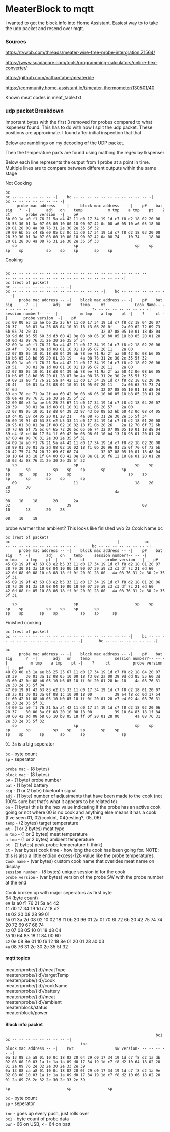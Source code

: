 # MeaterBlock to mqtt
I wanted to get the block info into Home Assistant.  Easiest way to to take the udp packet and resend over mqtt.

### Sources

https://tvwbb.com/threads/meater-wire-free-probe-intergration.71564/

https://www.scadacore.com/tools/programming-calculators/online-hex-converter/

https://github.com/nathanfaber/meaterble

https://community.home-assistant.io/t/meater-thermometer/130501/40


Known meat codes in meat_table.txt


### udp packet Breakdown
Important bytes with the first 3 removed for probes compared to what lkspenesr found.  This has to do with how I split the udp packet.
These positions are approximate.  I found after initial inspection that that 

Below are ramblings on my decoding of the UDP packet.

Then the temperature parts are found using mathing the regex by lkspenser

Below each line represents the output from 1 probe at a point in time.  Multiple lines are to compare between different outputs within the same stage

Not Cooking
```
bc                                                                                  bc -- -- -- -- -- -- -|    bc -- -- -- -- -- -- -- -- -- -- -- -|    bc -- -- -- -- -- -- -- -|
     probe mac address -- -|     block mac address -- -|    p#    bat   sig   ?  -|       adj   on    temp           m tmp    a tmp    pt    ?     ct       probe version  -| _  p#
3b 09 1a a0 f1 76 21 5a a4 42 11 d0 17 34 19 1d c7 f8 d2 18 02 20 06 28 53 30 01 3a 07 08 00 10 00 18 90 07 42 0c 08 a6 05 10 a6 05 18 00 20 01 28 00 4a 08 76 31 2e 30 2e 35 5f 32
39 09 6b 55 c4 8b e0 05 b3 0c 11 d0 17 34 19 1d c7 f8 d2 18 03 20 08 28 39 30 01 3a 07 08 00 10 00 18 90 07 42 0a 08 74    10 74    18 00 20 01 28 00 4a 08 76 31 2e 30 2e 35 5f 33 
   sp                         sp                         sp    sp    sp    sp          sp    sp    sp       sp    sp       
```

Cooking  
```
                                                                                       bc -- -- -- -- -- -- -- -- -- -- -- -- -- -- -- -- -- -- -- --                               -- -- -- -- -- -- -- -- -- -- -- -- -- -- -- -- -- -|       
bc (rest of packet)                                                                                                        bc -- -- -- -- -- -- -- -- -|                                                                                     bc -- -- -- -- -- -- -- -- -- -- -- -- -- -|    bc -- -- -- -- -- -- -- -|
      probe mac address -- -|    block mac address -- -|    p#    bat   sig      ?  -|       adj   on    temp     mt             Cook Name-- -- -- -- -- -|                         ?- -- -- -- -- -- -- -- -|    session number?-- -- -|          m tmp    a tmp    pt -|    ?     ct -|       probe version  -| _  p#
5c 09 00 e3 1a ae b6 25 25 67 11 d0 17 34 19 1d c7 f8 d2 18 04 20 07 28 37    30 01 3a 26 08 04 10 01 18 f3 08 20 0f    2a 09 62 72 69 73 6b 65 74 20 31                            32 07 08 05 10 01 18 d8 04 39 9d dd 85 55 60 3d d3 60 42 0e 08 b0 05 10 b0 05 18 b0 05 20 01 28 b0 0d 4a 08 76 31 2e 30 2e 35 5f 34
52 09 1a a0 f1 76 21 5a a4 42 11 d0 17 34 19 1d c7 f8 d2 18 02 20 06 28 4f    30 01 3a 1d 08 01 10 01 18 95 07 20 11    2a 00                                                       32 07 08 05 10 01 18 d8 04 39 ab 78 ee 71 9a 2f aa 60 42 0d 08 b6 05 10 b6 05 18 b8 05 20 01 28 19    4a 08 76 31 2e 30 2e 35 5f 32
53 09 1a a0 f1 76 21 5a a4 42 11 d0 17 34 19 1d c7 f8 d2 18 02 20 06 28 51    30 01 3a 1d 08 01 10 01 18 95 07 20 11    2a 00                                                       32 07 08 05 10 01 18 d8 04 39 ab 78 ee 71 9a 2f aa 60 42 0e 08 b6 05 10 b6 05 18 b8 05 20 01 28 87 0e 4a 08 76 31 2e 30 2e 35 5f 32
59 09 1a a0 f1 76 21 5a a4 42 11 d0 17 34 19 1d c7 f8 d2 18 02 20 06 28 4f    30 01 3a 23 08 02 10 01 18 95 07 20 11    2a 06 63 75 73 74 6f 6d                                     32 07 08 05 10 01 18 d8 04 39 ab 78 ee 71 9a 2f aa 60 42 0e 08 b6 05 10 b6 05 18 b8 05 20 01 28 db 0e 4a 08 76 31 2e 30 2e 35 5f 32
52 09 00 e3 1a ae b6 25 25 67 11 d0 17 34 19 1d c7 f8 d2 18 04 20 07 28 39    30 01 3a 1d 08 01 10 01 18 a1 06 20 57    2a 00                                                       32 07 08 05 10 01 18 d8 04 39 32 97 43 b0 08 b3 6b 60 42 0d 08 c4 05 10 c4 05 18 c4 05 20 01 28 21    4a 08 76 31 2e 30 2e 35 5f 34
66 09 19 9f 43 63 83 e2 b5 33 11 d0 17 34 19 1d c7 f8 d2 18 01 20 08 28 95 01 30 01 3a 2f 08 02 10 02 18 f1 0b 20 26    2a 12 70 6f 72 6b 20 73 68 6f 75 6c 64 65 72 20 6c 65 66 74 32 07 08 05 10 01 18 d8 04 39 e4 f8 cd 0d 17 54 1f 60 42 0e 08 98 01 10 b4 13 18 98 01 20 01 28 a7 08 4a 08 76 31 2e 30 2e 35 5f 31 
64 09 1a a0 f1 76 21 5a a4 42 11 d0 17 34 19 1d c7 f8 d2 18 02 20 08 28 99 01 30 01 3a 2d 08 02 10 02 18 f1 0b 20 96 01 2a 0f 70 6f 72 6b 20 42 75 74 74 20 72 69 67 68 74          32 07 08 05 10 01 18 d8 04 39 10 64 83 18 1f 84 00 60 42 0e 08 8e 01 10 f6 12 18 8e 01 20 01 28 a0 03 4a 08 76 31 2e 30 2e 35 5f 32
   sp                         sp                         sp    sp    sp       sp          sp    sp    sp       sp       sp                                                          sp    sp    sp    sp       sp                         sp    sp       sp       sp       sp    sp       sp
   09                         11                         18    20    28       30                                                                                                                                                          42                                              4a
                                                                                          08    10    18       20       2a                                                          32                         39                               08       10       18       20    28 
                                                                                                                                                                                          08    10    18                
```

probe warmer than ambient? This looks like finished w/o 2a Cook Name bc
```
bc (rest of packet)                                                                 bc -- -- -- -- -- -- -- -- -- -- -- -- -- -- -- -|           bc -- -- -- -- -- -- -- -- -- -- -- -- -|      bc -- -- -- -- -- -- -- -|
      probe mac address -- -|    block mac address -- -|    p#    bat   sig   ?  -|       adj   on    temp     session number?-- -- -|                 m tmp    a tmp    pt -|     ?    ct         probe version  -| _  p#
45 09 19 9f 43 63 83 e2 b5 33 11 d0 17 34 19 1d c7 f8 d2 18 01 20 07 28 79 30 01 3a 10 08 04 10 00 18 90 07 39 a9 c3 c3 df 7c 21 ed 60        42 0d 08 d0 08 10 e8 08 18 ff 0f 20 01 28 00   4a 08 76 31 2e 30 2e 35 5f 31
45 09 19 9f 43 63 83 e2 b5 33 11 d0 17 34 19 1d c7 f8 d2 18 01 20 06 28 73 30 01 3a 10 08 04 10 00 18 90 07 39 a9 c3 c3 df 7c 21 ed 60        42 0d 08 fc 05 10 88 06 18 ff 0f 20 01 28 00   4a 08 76 31 2e 30 2e 35 5f 31

   sp                         sp                         sp    sp    sp    sp          sp    sp    sp       sp                                sp    sp       sp    sp          sp    sp      sp   
```

Finished cooking 
```
bc (rest of packet)                                                                    bc -- -- -- -- -- -- -- -- -- -- -- -- -- -- -- -- -- -|    bc -- -- -- -- -- -- -- -- -- -- -- -- -- -|       bc -- -- -- -- -- -- -- -|
                                                                                                                  bc
      probe mac address -- -|    block mac address -- -|    p#    bat   sig      ?  -|       adj   on    temp           session number?-- -- -|          m tmp    a tmp    pt -|    ?     ct          probe version  -| _  p#
48 09 00 e3 1a ae b6 25 25 67 11 d0 17 34 19 1d c7 f8 d2 18 04 20 07 28 39    30 01 3a 12 08 05 10 00 18 f3 08 2a 00 39 9d dd 85 55 60 3d d3 60 42 0e 08 b6 05 10 b6 05 18 ff 0f 20 01 28 bc 18    4a 08 76 31 2e 30 2e 35 5f 34
47 09 19 9f 43 63 83 e2 b5 33 11 d0 17 34 19 1d c7 f8 d2 18 01 20 07 28 a5 01 30 01 3a 0f 08 1c 10 00 18 00          39 e4 f8 cd 0d 17 54 1f 60 42 0f 08 b0 05 10 b0 05 18 ff 0f 20 01 28 e7 e4 02 4a 08 76 31 2e 30 2e 35 5f 31 
44 09 1a a0 f1 76 21 5a a4 42 11 d0 17 34 19 1d c7 f8 d2 18 02 20 06 28 37    30 00 3a 0f 08 20 10 00 18 00          39 10 64 83 18 1f 84 00 60 42 0d 08 b8 05 10 b8 05 18 ff 0f 20 01 28 00       4a 08 76 31 2e 30 2e 35 5f 32 
   sp                         sp                         sp    sp    sp       sp          sp    sp    sp       sp    sp                         sp    sp       sp       sp       sp                sp  
```

`01 3a` is a big seperator

`bc` - byte count  
`sp` - seperator

`probe mac` - (8 bytes)  
`block mac` - (8 bytes)  
`p#` - (1 byte) probe number  
`bat` - (1 byte) battery  
`sig` - (1 or 2 byte) bluetooth signal  
`adj` - (1 byte) number of adjustments that have been made to the cook (not 100% sure but that's what it appears to be related to)  
`on` - (1 byte) this is the hex value indicating if the probe has an active cook going or not where 00 is no cook and anything else means it has a cook (I've seen 01, 02(cookint, 04(resting?, 05, 06)  
`temp` - (2 bytes) target temperature  
`mt` - (1 or 2 bytes) meat type  
`m tmp` - (1 or 2 bytes) meat temperature  
`a tmp` - (1 or 2 bytes) ambient temperature  
`pt` - (2 bytes) peak probe temperature (I think)   
`ct` - (var bytes) cook time - how long the cook has been going for. NOTE: this is also a little endian excess-128 value like the probe temperatures.  
`Cook name` - (var bytes) custom cook name that overides meat name on display  
`session number` - (8 bytes) unique session id for the cook  
`probe version` - (var bytes) version of the probe SW with the probe number at the end

Cook broken up with major seperators as first byte  
64 (byte count)   
`09` 1a a0 f1 76 21 5a a4 42  
`11` d0 17 34 19 1d c7 f8 d2  
`18` 02 20 08 28 99 01  
`30` 01 3a 2d 08 02 10 02 18 f1 0b 20 96 01 2a 0f 70 6f 72 6b 20 42 75 74 74 20 72 69 67 68 74  
`32` 07 08 05 10 01 18 d8 04  
`39` 10 64 83 18 1f 84 00 60  
`42` 0e 08 8e 01 10 f6 12 18 8e 01 20 01 28 a0 03  
`4a` 08 76 31 2e 30 2e 35 5f 32 

#### mqtt topics  
meater/probe/{id}/meatType  
meater/probe/{id}/targetTemp  
meater/probe/{id}/cook  
meater/probe/{id}/cookName  
meater/probe/{id}/battery  
meater/probe/{id}/meat  
meater/probe/{id}/ambient  
meater/block/status  
meater/block/power  

#### Block info packet
```
                                                                  bc1                                                                           bc -- -- -- -- -- -- -- -- -|
                                 inc                              --                               block mac address -- -|    Pwr                  sw version- -- -- -- -- -| 
0a 13 08 ca a8 01 10 0c 18 02 20 64 29 d0 17 34 19 1d c7 f8 d2 1a db 02 08 00 10 03 1a 1c 1a 1a 09 d0 17 34 19 1d c7 f8 d2 10 64 18 02 20 01 2a 09 76 2e 32 2e 30 2e 33 2e 39                                                                                                   
0a 13 08 ca a8 01 10 0c 18 02 20 0f 29 d0 17 34 19 1d c7 f8 d2 1a 9e 02 08 00 10 03 1a 1c 1a 1a 09 d0 17 34 19 1d c7 f8 d2 10 66 18 02 20 01 2a 09 76 2e 32 2e 30 2e 33 2e 39
                                                                                                sp                         sp                sp
```
`bc` - byte count  
`sp` - seperator

`inc` - goes up every push, just rolls over  
`bc1` - byte count of probe data  
`pwr` - 66 on USB, <= 64 on batt  
